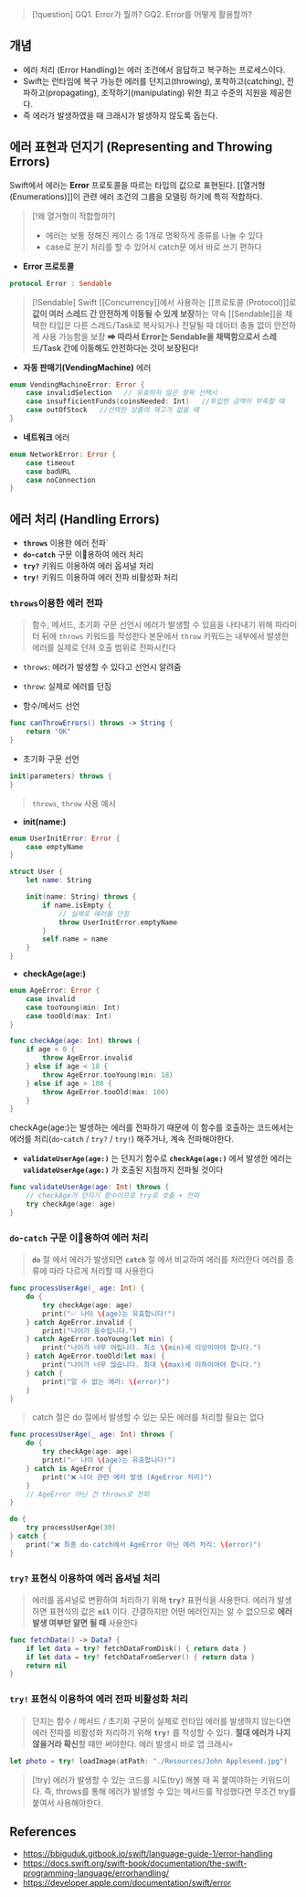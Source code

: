 >[!question]
>GQ1. Error가 뭘까?
>GQ2. Error를 어떻게 활용할까?

## 개념
-  에러 처리 (Error Handling)는 에러 조건에서 응답하고 복구하는 프로세스이다.
- Swift는 런타임에 복구 가능한 에러를 던지고(throwing), 포착하고(catching), 전파하고(propagating), 조작하기(manipulating) 위한 최고 수준의 지원을 제공한다.
- 즉 에러가 발생하였을 때 크래시가 발생하지 않도록 돕는다.

## 에러 표현과 던지기 (Representing and Throwing Errors)
Swift에서 에러는 **Error** 프로토콜을 따르는 타입의 값으로 표현된다.
[[열거형 (Enumerations)]]이 관련 에러 조건의 그룹을 모델링 하기에 특히 적합하다.

>[!왜 열거형이 적합할까?]
> - 에러는 보통 정해진 케이스 중 1개로 명확하게 종류를 나눌 수 있다
> - case로 분기 처리를 할 수 있어서 catch문 에서 바로 쓰기 편하다

- **Error 프로토콜**
```swift
protocol Error : Sendable
```

>[!Sendable]
>Swift [[Concurrency]]에서 사용하는 [[프로토콜 (Protocol)]]로 **값이 여러 스레드 간 안전하게 이동될 수 있게 보장**하는 약속
>[[Sendable]]을 채택한 타입은 다른 스레드/Task로 복사되거나 전달될 때 데이터 충돌 없이 안전하게 사용 가능함을 보장
>**➡ 따라서 Error는 Sendable을 채택함으로서 스레드/Task 간에 이동해도 안전하다는 것이 보장된다!**

- **자동 판매기(VendingMachine)** 에러
```swift
enum VendingMachineError: Error {
    case invalidSelection   // 유효하지 않은 항목 선택시
    case insufficientFunds(coinsNeeded: Int)   //투입한 금액이 부족할 때
    case outOfStock   //선택한 상품의 재고가 없을 때
}
```

- **네트워크** 에러
```swift
enum NetworkError: Error {
    case timeout
    case badURL
    case noConnection
}
```

## 에러 처리 (Handling Errors)
-  **`throws`** 이용한 에러 전파`
- **`do`-`catch`** 구문 이용하여 에러 처리
- **`try?`** 키워드 이용하여 에러 옵셔널 처리
- **`try!`** 키워드 이용하여 에러 전파 비활성화 처리

### `throws`이용한 에러 전파
>  함수, 메서드, 초기화 구문 선언시 에러가 발생할 수 있음을 나타내기 위해 파라미터 뒤에 `throws` 키워드를 작성한다
> 본문에서 `throw` 키워드는 내부에서 발생한 에러를 실제로 던져 호출 범위로 전파시킨다

- `throws`: 에러가 발생할 수 있다고 선언시 알려줌
- `throw`: 실제로 에러를 던짐

- 함수/메서드 선언
```swift
func canThrowErrors() throws -> String {
    return "OK"
}
```
- 초기화 구문 선언
```swift
init(parameters) throws {
}
```

> `throws`, `throw` 사용 예시 

- **init(name:)**
```swift
enum UserInitError: Error {
    case emptyName
}

struct User {
    let name: String

    init(name: String) throws {
        if name.isEmpty {
	        // 실제로 에러를 던짐
            throw UserInitError.emptyName
        }
        self.name = name
    }
}
```

- **checkAge(age:)**
```swift
enum AgeError: Error {
    case invalid
    case tooYoung(min: Int)
    case tooOld(max: Int)
}

func checkAge(age: Int) throws {
    if age < 0 {
        throw AgeError.invalid
    } else if age < 18 {
        throw AgeError.tooYoung(min: 18)
    } else if age > 100 {
        throw AgeError.tooOld(max: 100)
    }
}
```

checkAge(age:)는 발생하는 에러를 전파하기 때문에 이 함수를 호출하는 코드에서는 에러를 처리(`do`-`catch` / `try?` / `try!`) 해주거나, 계속 전파해야한다.

- **`validateUserAge(age:)`** 는 던지기 함수로 **`checkAge(age:)`** 에서 발생한 에러는 **`validateUserAge(age:)`** 가 호출된 지점까지 전파될 것이다
```swift
func validateUserAge(age: Int) throws {
    // checkAge가 던지기 함수이므로 try로 호출 + 전파
    try checkAge(age: age)
}
```

### **`do`-`catch`** 구문 이용하여 에러 처리
> **`do`** 절 에서 에러가 발생되면 **`catch`** 절 에서 비교하여 에러를 처리한다
>  에러를 종류에 따라 다르게 처리할 때 사용한다


```swift
func processUserAge(_ age: Int) {
    do {
        try checkAge(age: age)
        print("✅ 나이 \(age)는 유효합니다!")
    } catch AgeError.invalid {
        print("나이가 음수입니다.")
    } catch AgeError.tooYoung(let min) {
        print("나이가 너무 어립니다. 최소 \(min)세 이상이어야 합니다.")
    } catch AgeError.tooOld(let max) {
        print("나이가 너무 많습니다. 최대 \(max)세 이하이어야 합니다.")
    } catch {
        print("알 수 없는 에러: \(error)")
    }
}
```

> catch 절은 do 절에서 발생할 수 있는 모든 에러를 처리할 필요는 없다
```swift
func processUserAge(_ age: Int) throws {
    do {
        try checkAge(age: age)
        print("✅ 나이 \(age)는 유효합니다!")
    } catch is AgeError {
        print("❌ 나이 관련 에러 발생 (AgeError 처리)")
    }
    // AgeError 아닌 건 throws로 전파
}

do {
    try processUserAge(30)
} catch {
    print("❌ 최종 do-catch에서 AgeError 아닌 에러 처리: \(error)")
}
```


### **`try?`** 표현식 이용하여 에러 옵셔널 처리
> 에러를 옵셔널로 변환하여 처리하기 위해 **`try?`** 표현식을 사용한다. 에러가 발생하면 표현식의 값은 **`nil`** 이다.
>  간결하지만 어떤 에러인지는 알 수 없으므로 **에러 발생 여부만 알면 될 때** 사용한다

```swift
func fetchData() -> Data? {
    if let data = try? fetchDataFromDisk() { return data }
    if let data = try? fetchDataFromServer() { return data }
    return nil
}
```


### **`try!`** 표현식 이용하여 에러 전파 비활성화 처리
> 던지는 함수 / 메서드 / 초기화 구문이 실제로 런타임 에러를 발생하지 않는다면 에러 전파를 비활성화 처리하기 위해 **`try!`** 를 작성할 수 있다.
>  **절대 에러가 나지 않을거라 확신**할 때만 써야한다. 에러 발생시 바로 앱 크래시💀

```swift
let photo = try! loadImage(atPath: "./Resources/John Appleseed.jpg")
```


>[!try]
> 에러가 발생할 수 있는 코드를 시도(try) 해볼 때 꼭 붙여야하는 키워드이다.
> 즉, throws를 통해 에러가 발생할 수 있는 메서드를 작성했다면 무조건 try를 붙여서 사용해야한다.

## References
- https://bbiguduk.gitbook.io/swift/language-guide-1/error-handling
- https://docs.swift.org/swift-book/documentation/the-swift-programming-language/errorhandling/
- https://developer.apple.com/documentation/swift/error